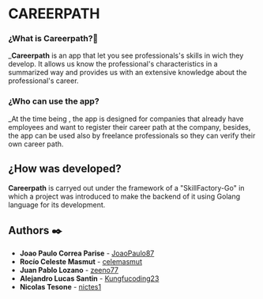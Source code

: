 # CAREERPATH

### ¿What is Careerpath?🚀
_**Careerpath** is an app that let you see professionals's skills in wich they develop. It allows us know the professional's characteristics in a summarized way and provides us with an extensive knowledge about the professional's career.

### ¿Who can use the app?
_At the time being , the app is designed for companies that already have employees and want to register their career path at the company, besides, the app can be used also by freelance professionals so they can verify their own career path. 

## ¿How was developed?
**Careerpath** is carryed out under the framework of a "SkillFactory-Go" in which a project was introduced to make the backend of it using Golang language for its development.

## Authors ✒️

* **Joao Paulo Correa Parise** - [JoaoPaulo87](https://github.com/JoaoPaulo87)
* **Rocío Celeste Masmut** - [celemasmut](https://github.com/celemasmut)
* **Juan Pablo Lozano** - [zeeno77](https://github.com/zeeno77)
* **Alejandro Lucas Santin** - [Kungfucoding23](https://github.com/Kungfucoding23)
* **Nicolas Tesone** - [nictes1](https://github.com/nictes1)

